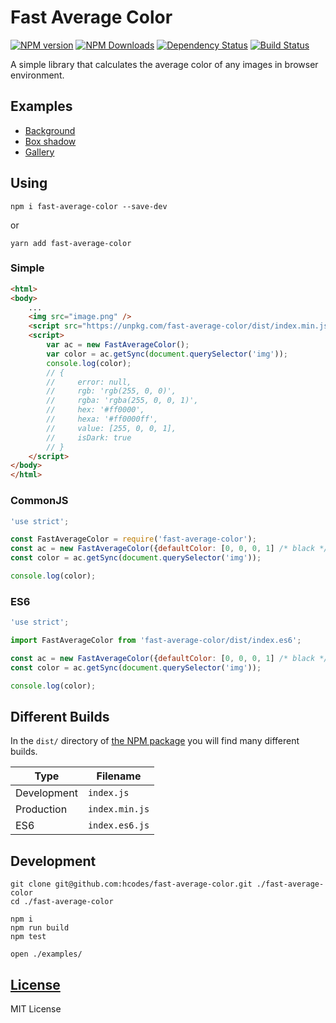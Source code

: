 # Fast Average Color
[![NPM version](https://img.shields.io/npm/v/fast-average-color.svg)](https://www.npmjs.com/package/fast-average-color)
[![NPM Downloads](https://img.shields.io/npm/dm/fast-average-color.svg?style=flat)](https://www.npmjs.org/package/fast-average-color)
[![Dependency Status](https://img.shields.io/david/hcodes/fast-average-color.svg)](https://david-dm.org/hcodes/fast-average-color)
[![Build Status](https://img.shields.io/travis/hcodes/fast-average-color.svg?style=flat)](https://travis-ci.org/hcodes/fast-average-color)

A simple library that calculates the average color of any images in browser environment.

## Examples
- [Background](https://hcodes.github.io/fast-average-color/examples/background.html)
- [Box shadow](https://hcodes.github.io/fast-average-color/examples/box-shadow.html)
- [Gallery](https://hcodes.github.io/fast-average-color/examples/gallery.html)

## Using
```
npm i fast-average-color --save-dev
```
or
```
yarn add fast-average-color
```

### Simple
```html
<html>
<body>
    ...
    <img src="image.png" />
    <script src="https://unpkg.com/fast-average-color/dist/index.min.js"></script>
    <script>
        var ac = new FastAverageColor();
        var color = ac.getSync(document.querySelector('img'));
        console.log(color);
        // { 
        //     error: null,
        //     rgb: 'rgb(255, 0, 0)',
        //     rgba: 'rgba(255, 0, 0, 1)',
        //     hex: '#ff0000',
        //     hexa: '#ff0000ff',
        //     value: [255, 0, 0, 1],
        //     isDark: true
        // }
    </script>
</body>
</html>
```

### CommonJS

```js
'use strict';

const FastAverageColor = require('fast-average-color');
const ac = new FastAverageColor({defaultColor: [0, 0, 0, 1] /* black */ });
const color = ac.getSync(document.querySelector('img'));

console.log(color);
```

### ES6
```js
'use strict';

import FastAverageColor from 'fast-average-color/dist/index.es6';

const ac = new FastAverageColor({defaultColor: [0, 0, 0, 1] /* black */});
const color = ac.getSync(document.querySelector('img'));

console.log(color);
```

## Different Builds
In the `dist/` directory of [the NPM package](https://unpkg.com/fast-average-color/dist/) you will find many different builds.

|Type              |Filename                 |
|------------------|-------------------------|
|Development       |`index.js`               |
|Production        |`index.min.js`           |
|ES6               |`index.es6.js`           |

## Development
```
git clone git@github.com:hcodes/fast-average-color.git ./fast-average-color
cd ./fast-average-color

npm i
npm run build
npm test

open ./examples/
```

## [License](LICENSE)
MIT License
